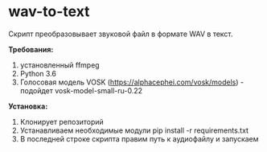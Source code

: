 # wav-to-text
Скрипт преобразовывает звуковой файл в формате WAV в текст.

<b>Требования:</b>
1. установленный ffmpeg
2. Python 3.6
3. Голосовая модель VOSK (https://alphacephei.com/vosk/models) - подойдет vosk-model-small-ru-0.22

<b>Установка:</b>
1. Клонирует репозиторий
2. Устанавливаем необходимые модули pip install -r requirements.txt
3. В последней строке скрипта правим путь к аудиофайлу и запускаем
